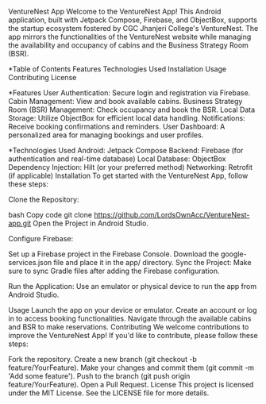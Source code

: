 VentureNest App
Welcome to the VentureNest App! This Android application, built with Jetpack Compose, Firebase, and ObjectBox, supports the startup ecosystem fostered by CGC Jhanjeri College's VentureNest. The app mirrors the functionalities of the VentureNest website while managing the availability and occupancy of cabins and the Business Strategy Room (BSR).

*Table of Contents
Features
Technologies Used
Installation
Usage
Contributing
License

*Features
User Authentication: Secure login and registration via Firebase.
Cabin Management: View and book available cabins.
Business Strategy Room (BSR) Management: Check occupancy and book the BSR.
Local Data Storage: Utilize ObjectBox for efficient local data handling.
Notifications: Receive booking confirmations and reminders.
User Dashboard: A personalized area for managing bookings and user profiles.

*Technologies Used
Android: Jetpack Compose
Backend: Firebase (for authentication and real-time database)
Local Database: ObjectBox
Dependency Injection: Hilt (or your preferred method)
Networking: Retrofit (if applicable)
Installation
To get started with the VentureNest App, follow these steps:

Clone the Repository:

bash
Copy code
git clone https://github.com/LordsOwnAcc/VentureNest-app.git
Open the Project in Android Studio.

Configure Firebase:

Set up a Firebase project in the Firebase Console.
Download the google-services.json file and place it in the app/ directory.
Sync the Project: Make sure to sync Gradle files after adding the Firebase configuration.

Run the Application: Use an emulator or physical device to run the app from Android Studio.

Usage
Launch the app on your device or emulator.
Create an account or log in to access booking functionalities.
Navigate through the available cabins and BSR to make reservations.
Contributing
We welcome contributions to improve the VentureNest App! If you'd like to contribute, please follow these steps:

Fork the repository.
Create a new branch (git checkout -b feature/YourFeature).
Make your changes and commit them (git commit -m 'Add some feature').
Push to the branch (git push origin feature/YourFeature).
Open a Pull Request.
License
This project is licensed under the MIT License. See the LICENSE file for more details.
